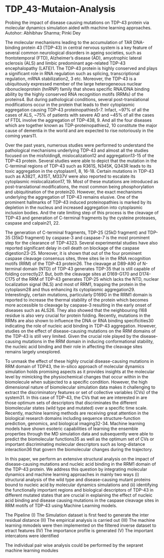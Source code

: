 # TDP_43-Mutaion-Analysis
Probing the impact of disease causing mutations on TDP-43 protein via molecular dynamics simulation aided with machine learning approaches.
Autohor: Abhibhav Sharma; Pinki Dey

The molecular mechanisms leading to the accumulation of TAR DNA-binding protein 43 (TDP-43) in central nervous system is a key feature of several common neurological disorders in ageing societies, such as frontotemporal   (FTD), Alzheimer’s disease (AD), amyotrophic lateral sclerosis (ALS) and limbic predominant age-related TDP-43 encephalopathy (LATE)1. The TDP-43 protein is highly conserved and plays a significant role in RNA regulation such as splicing, transcriptional regulation, mRNA stabilization2, 3 etc. Moreover, the TDP-43 is a ubiquitously expressed member of the large heterogeneous nuclear ribonucleoprotein (hnRNP) family that shows specific RNA/DNA binding ability by the highly conserved RNA recognition motifs (RRMs) of the proteins4. But during pathological conditions, several post-translational modifications occur in the protein that leads to their cytoplasmic aggregation causing TDP-43 proteinopathies5-7. Infact, ~97% of all the cases of ALS, ~75% of patients with severe AD and ~45% of all the cases of FTDL involve the aggregation of TDP-438, 9. And all the four diseases which are together known as TDP-proteinopathies2, 10 constitute the major cause of dementia in the world and are expected to rise notoriously in the coming years11.

Over the past years, numerous studies were performed to understand the pathological mechanisms underlying TDP-43 and almost all the studies focused on the misfolding8, mislocalization12 and aggregation13-15 of the TDP-43 protein. Several studies were able to depict that the mutation in the C-terminal regions of TDP-43 such as R361S, N345K, Q343R leads to its toxic aggregation in the cytoplasm1, 8, 16-18. Certain mutations in TDP-43 such as A382T, A315T, M337V were also reported to escalate its cytoplasmic mislocalization17, 19. Most of these mutations are introduced as post-translational modifications, the most common being phosphorylation and ubiquitination of the protein20. However, the exact mechanisms underlying the aggregation of TDP-43 remains elusive. One of the prominent hallmarks of TDP-43 induced proteinopathies is marked by its depletion in the nucleus and increased aggregation into cytoplasmic inclusion bodies. And the rate limiting step of this process is the cleavage of TDP-43 and generation of C-terminal fragments by the cysteine proteases, caspase and calpain21, 22. 

The generation of C-terminal fragments, TDP-25 (25kD fragment) and TDP-35 (35kD fragment) by caspase-3 and caspase-7 is the most prominent step for the clearance of TDP-4323. Several experimental studies have also reported significant delay in cell death on blockage of the caspase digestion23-25. Moreover, it is shown that out of the four prominent caspase cleavage consensus sites, three sites lie in the RNA recognition motifs (RRM) of the TDP-43 protein26.  The cleavage at D89-A90 of N-terminal domain (NTD) of TDP-43 generates TDP-35 that is still capable of folding correctly27. But, both the cleavage sites at D169-G170 and D174-C175 of the RRM of TDP-43 generates TDP-25 which lacks the NTD, nuclear localization signal (NLS) and most of RRM1, trapping the protein in the cytoplasm28 and thus enhancing its cytoplasmic aggregation29. Interestingly, certain mutations, particularly D169G in the RRM1 domain is reported to increase the thermal stability of the protein which becomes more accessible to cleavage by caspase-3 resulting in the early onset of diseases such as ALS26. They also showed that the neighbouring I168 residue is also very crucial for protein folding. Recently, mutations in the RRMs are also shown to influence the DNA or RNA binding specificities30 indicating the role of nucleic acid binding in TDP-43 aggregation. However, studies on the effect of disease-causing mutations on the RRM domains of the TDP-43 is still very limited. Given the crucial role played by the disease-causing mutations in the RRM domain in inducing conformational stability, the nucleic acid binding and their role in affecting the cleavage sites remains largely unexplored.

To unmask the effect of these highly crucial disease-causing mutations in RRM domain of TDP43, the in-silico approach of molecular dynamics simulation holds promising aspects as it provides insights at the molecular level by mimicking the physiochemical changes that occur within in the biomolecule when subjected to a specific condition. However, the high dimensional nature of biomolecular simulation data makes it challenging to extract the discriminatory features or set of collective variables (CVs) of the system31. In this case of TDP-43, the CVs that we are interested in are those optimum sets of descriptors that discriminates the different biomolecular states (wild type and mutated) over a specific time scale. 
Recently, machine learning methods are receiving great attention in the biological research domains including sequence structure-function prediction, genomics, and biological imaging32-34. Machine learning models have shown esoteric capabilities of learning the ensemble properties through the MD simulation data and subsequently were able to predict the biomolecular functions35 as well as the optimum set of CVs or important discriminating molecular descriptors such as long-distance interaction36 that govern the biomolecular changes during the trajectory.

In this paper, we perform an extensive structural analysis on the impact of disease-causing mutations and nucleic acid binding in the RRM1 domain of the TDP-43 protein. We address this question by integrating molecular dynamics and machine learning approaches in mainly two ways (i) structural analysis of the wild type and disease-causing mutant proteins bound to nucleic acid by molecular dynamics simulations and (ii) identifying the functionally important regions and biological descriptors of TDP-43 in different mutated states that are crucial in explaining the effect of nucleic acid binding and disease causing mutations in the caspase cleavage sites in RRM motifs of TDP-43 using Machine Learning models.


The Pipeline
(I) The Simulation dataset is first feed to generate the inter residual distance
(II) The empirical analysis is carried out
(III) The machine learning mmodels were then implemented on the filtered inverse dataset to etract features
(IV) The importance profile is generated
(V) The important intercatons were identified

The individual pair wise analysis could be performed by the sepraret machine learning modules 

